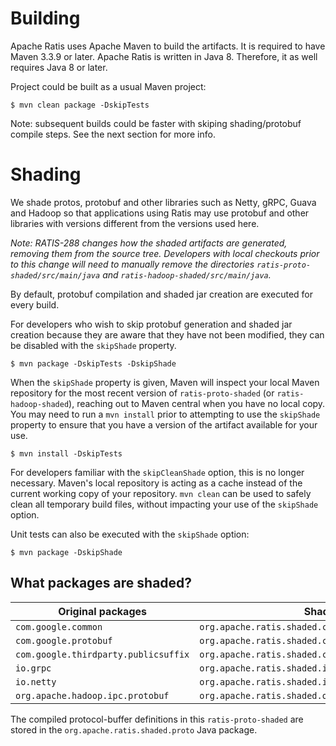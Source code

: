 <!--
  Licensed under the Apache License, Version 2.0 (the "License");
  you may not use this file except in compliance with the License.
  You may obtain a copy of the License at

   http://www.apache.org/licenses/LICENSE-2.0

  Unless required by applicable law or agreed to in writing, software
  distributed under the License is distributed on an "AS IS" BASIS,
  WITHOUT WARRANTIES OR CONDITIONS OF ANY KIND, either express or implied.
  See the License for the specific language governing permissions and
  limitations under the License. See accompanying LICENSE file.
-->

# Building

Apache Ratis uses Apache Maven to build the artifacts.
It is required to have Maven 3.3.9 or later.
Apache Ratis is written in Java 8.
Therefore, it as well requires Java 8 or later.

Project could be built as a usual Maven project:

```
$ mvn clean package -DskipTests
```

Note: subsequent builds could be faster with skiping shading/protobuf compile steps.
See the next section for more info.

# Shading

We shade protos, protobuf and other libraries such as Netty, gRPC, Guava and Hadoop
so that applications using Ratis may use protobuf and other libraries with versions
different from the versions used here.

_Note: RATIS-288 changes how the shaded artifacts are generated, removing them from the
source tree. Developers with local checkouts prior to this change will need to manually
remove the directories `ratis-proto-shaded/src/main/java` and
`ratis-hadoop-shaded/src/main/java`._

By default, protobuf compilation and shaded jar creation are executed for every build.

For developers who wish to skip protobuf generation and shaded jar creation because they
are aware that they have not been modified, they can be disabled with the `skipShade` property.
```
$ mvn package -DskipTests -DskipShade
```

When the `skipShade` property is given, Maven will inspect your local Maven repository for
the most recent version of `ratis-proto-shaded` (or `ratis-hadoop-shaded`), reaching out to
Maven central when you have no local copy. You may need to run a `mvn install` prior to
attempting to use the `skipShade` property to ensure that you have a version of the artifact
available for your use.
```
$ mvn install -DskipTests
```

For developers familiar with the `skipCleanShade` option, this is no longer necessary. Maven's
local repository is acting as a cache instead of the current working copy of your repository.
`mvn clean` can be used to safely clean all temporary build files, without impacting your
use of the `skipShade` option.

Unit tests can also be executed with the `skipShade` option:
```
$ mvn package -DskipShade
```

## What packages are shaded?

| Original packages                   | Shaded packages                                              |
| ------------------------------------|--------------------------------------------------------------|
| `com.google.common`                 | `org.apache.ratis.shaded.com.google.common`                  |
| `com.google.protobuf`               | `org.apache.ratis.shaded.com.google.protobuf`                |
| `com.google.thirdparty.publicsuffix`| `org.apache.ratis.shaded.com.google.thirdparty.publicsuffix` |
| `io.grpc`                           | `org.apache.ratis.shaded.io.grpc`                            |
| `io.netty`                          | `org.apache.ratis.shaded.io.netty`                           |
| `org.apache.hadoop.ipc.protobuf`    | `org.apache.ratis.shaded.org.apache.hadoop.ipc.protobuf`     |

The compiled protocol-buffer definitions in this `ratis-proto-shaded` are stored in the
`org.apache.ratis.shaded.proto` Java package.
